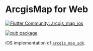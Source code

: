 # ArcgisMap for Web

[![Flutter Community: arcgis_map_ios](https://fluttercommunity.dev/_github/header/arcgis_map_ios)](https://github.com/fluttercommunity/community)

[![pub package](https://img.shields.io/pub/v/arcgis_map_ios.svg)](https://pub.dev/packages/arcgis_map_ios)

iOS implementation of [`arcgis_map_sdk`](https://pub.dev/packages/arcgis_map_sdk).